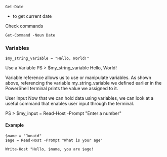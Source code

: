 ```
Get-Date
```
- to get current date

Check commands
```
Get-Command -Noun Date
```

### Variables
```
$my_string_variable = "Hello, World!"
```

Use a Variable
PS > $my_string_variable
Hello, World!

Variable reference allows us to use or manipulate variables. As shown above, referencing the variable my_string_variable we defined earlier in the PowerShell terminal prints the value we assigned to it.

User Input
Now that we can hold data using variables, we can look at a useful command that enables user input through the terminal.

PS > $my_input = Read-Host -Prompt "Enter a number"


#### Example
```
$name = "Junaid"
$age = Read-Host -Prompt "What is your age"

Write-Host "Hello, $name, you are $age!
```





